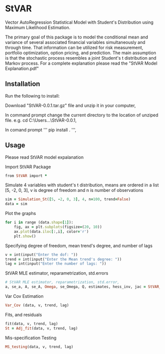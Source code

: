 # StVAR

Vector AutoRegression Statistical Model with Student's Distribution using Maximum Likelihood Estimation.

The primary goal of this package is to model the conditional mean and variance of several associated financial variables simultaneously and through time. That information can be utilized for risk measurement, portfolio optimization, option pricing, and prediction. The main assumption is that the stochastic process resembles a joint Student's t distribution and Markov process.
For a complete explanation please read the "StVAR Model Explanation.pdf"

## Installation
Run the following to install:

Download "StVAR-0.0.1.tar.gz" file and unzip it in your computer,

In command prompt change the current directory to the location of unziped file. e.g. cd C:\Users\...\StVAR-0.0.1,

In comand prompt ''' pip install . ''',


## Usage
Please read StVAR model expalanation 

Import StVAR Package
```ruby
from StVAR import *
```

Simulate 4 variables with student's t distribution, means are ordered in a list [5, -2, 0, 3], v is degree of freedom and n is number of observations
```ruby
sim = Simulation_St([5, -2, 0, 3], 4, n=100, trend=False)  
data = sim
```

Plot the graphs 
```ruby
for i in range (data.shape[1]):
    fig, ax = plt.subplots(figsize=(20, 10))
    ax.plot(data.iloc[:,i], color='r')    
    plt.show()
```
    
Specifying degree of freedom, mean trend's degree, and number of lags
```ruby
v = int(input("Enter the dof: "))
trend = int(input("Enter the Mean trend's degree: "))
lag = int(input("Enter the number of lags: "))
```

StVAR MLE estimator, reparametrization, std.errors
```ruby
# StVAR MLE estimator, reparametrization, std.error,
a, se_a, A, se_A, Omega, se_Omega, Q, estimates, hess_inv, jac = StVAR_est(data, v, trend, lag)
```

Var Cov Estimation
```ruby
Var_Cov (data, v, trend, lag)
```

Fits, and residuals
```ruby
fit(data, v, trend, lag)
St = Adj_fit(data, v, trend, lag)
```

Mis-specification Testing
```ruby
MS_testing(data, v, trend, lag)
```
